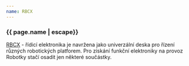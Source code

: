 ```yaml
---
name: RBCX
---
```

### {{ page.name | escape}}

[RBCX](https://github.com/RoboticsBrno/RB3204-RBCX) - řídicí elektronika je navržena jako univerzální deska pro řízení různých robotických platforem. Pro získání funkční elektroniky na provoz Robotky stačí osadit jen některé součástky.

